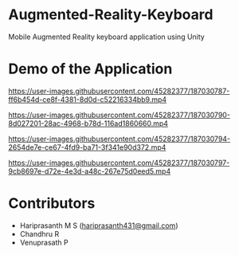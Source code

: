 # Augmented-Reality-Keyboard
Mobile Augmented Reality keyboard application using Unity

# Demo of the Application



https://user-images.githubusercontent.com/45282377/187030787-ff6b454d-ce8f-4381-8d0d-c52216334bb9.mp4




https://user-images.githubusercontent.com/45282377/187030790-8d027201-28ac-4968-b78d-116ad1860660.mp4



https://user-images.githubusercontent.com/45282377/187030794-2654de7e-ce67-4fd9-ba71-3f341e90d372.mp4



https://user-images.githubusercontent.com/45282377/187030797-9cb8697e-d72e-4e3d-a48c-267e75d0eed5.mp4


# Contributors
- Hariprasanth M S (hariprasanth431@gmail.com)
- Chandhru R
- Venuprasath P
